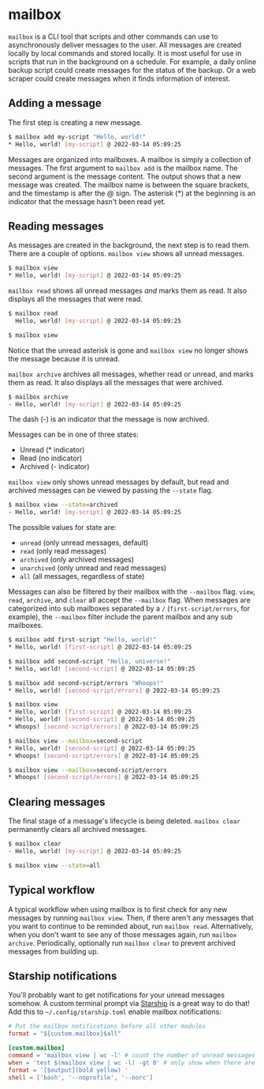 # mailbox

`mailbox` is a CLI tool that scripts and other commands can use to asynchronously deliver messages to the user. All messages are created locally by local commands and stored locally. It is most useful for use in scripts that run in the background on a schedule. For example, a daily online backup script could create messages for the status of the backup. Or a web scraper could create messages when it finds information of interest.

## Adding a message

The first step is creating a new message.

```sh
$ mailbox add my-script "Hello, world!"
* Hello, world! [my-script] @ 2022-03-14 05:09:25
```

Messages are organized into mailboxes. A mailbox is simply a collection of messages. The first argument to `mailbox add` is the mailbox name. The second argument is the message content. The output shows that a new message was created. The mailbox name is between the square brackets, and the timestamp is after the @ sign. The asterisk (\*) at the beginning is an indicator that the message hasn't been read yet.

## Reading messages

As messages are created in the background, the next step is to read them. There are a couple of options. `mailbox view` shows all unread messages.

```sh
$ mailbox view
* Hello, world! [my-script] @ 2022-03-14 05:09:25
```

`mailbox read` shows all unread messages _and_ marks them as read. It also displays all the messages that were read.

```sh
$ mailbox read
  Hello, world! [my-script] @ 2022-03-14 05:09:25

$ mailbox view

```

Notice that the unread asterisk is gone and `mailbox view` no longer shows the message because it is unread.

`mailbox archive` archives all messages, whether read or unread, and marks them as read. It also displays all the messages that were archived.

```sh
$ mailbox archive
- Hello, world! [my-script] @ 2022-03-14 05:09:25
```

The dash (-) is an indicator that the message is now archived.

Messages can be in one of three states:

- Unread (\* indicator)
- Read (no indicator)
- Archived (- indicator)

`mailbox view` only shows unread messages by default, but read and archived messages can be viewed by passing the `--state` flag.

```sh
$ mailbox view --state=archived
- Hello, world! [my-script] @ 2022-03-14 05:09:25
```

The possible values for state are:

- `unread` (only unread messages, default)
- `read` (only read messages)
- `archived` (only archived messages)
- `unarchived` (only unread and read messages)
- `all` (all messages, regardless of state)

Messages can also be filtered by their mailbox with the `--mailbox` flag. `view`, `read`, `archive`, and `clear` all accept the `--mailbox` flag. When messages are categorized into sub mailboxes separated by a `/` (`first-script/errors`, for example), the `--mailbox` filter include the parent mailbox and any sub mailboxes.

```sh
$ mailbox add first-script "Hello, world!"
* Hello, world! [first-script] @ 2022-03-14 05:09:25

$ mailbox add second-script "Hello, universe!"
* Hello, world! [second-script] @ 2022-03-14 05:09:25

$ mailbox add second-script/errors "Whoops!"
* Hello, world! [second-script/errors] @ 2022-03-14 05:09:25

$ mailbox view
* Hello, world! [first-script] @ 2022-03-14 05:09:25
* Hello, world! [second-script] @ 2022-03-14 05:09:25
* Whoops! [second-script/errors] @ 2022-03-14 05:09:25

$ mailbox view --mailbox=second-script
* Hello, world! [second-script] @ 2022-03-14 05:09:25
* Whoops! [second-script/errors] @ 2022-03-14 05:09:25

$ mailbox view --mailbox=second-script/errors
* Whoops! [second-script/errors] @ 2022-03-14 05:09:25
```

## Clearing messages

The final stage of a message's lifecycle is being deleted. `mailbox clear` permanently clears all archived messages.

```sh
$ mailbox clear
- Hello, world! [my-script] @ 2022-03-14 05:09:25

$ mailbox view --state=all

```

## Typical workflow

A typical workflow when using mailbox is to first check for any new messages by running `mailbox view`. Then, if there aren't any messages that you want to continue to be reminded about, run `mailbox read`. Alternatively, when you don't want to see any of those messages again, run `mailbox archive`. Periodically, optionally run `mailbox clear` to prevent archived messages from building up.

## Starship notifications

You'll probably want to get notifications for your unread messages somehow. A custom terminal prompt via [Starship](https://starship.rs) is a great way to do that! Add this to `~/.config/starship.toml` enable mailbox notifications:

```toml
# Put the mailbox notifications before all other modules
format = "${custom.mailbox}$all"

[custom.mailbox]
command = 'mailbox view | wc -l' # count the number of unread messages
when = 'test $(mailbox view | wc -l) -gt 0' # only show when there are unread messages
format = '[$output](bold yellow) '
shell = ['bash', '--noprofile', '--norc']
```

